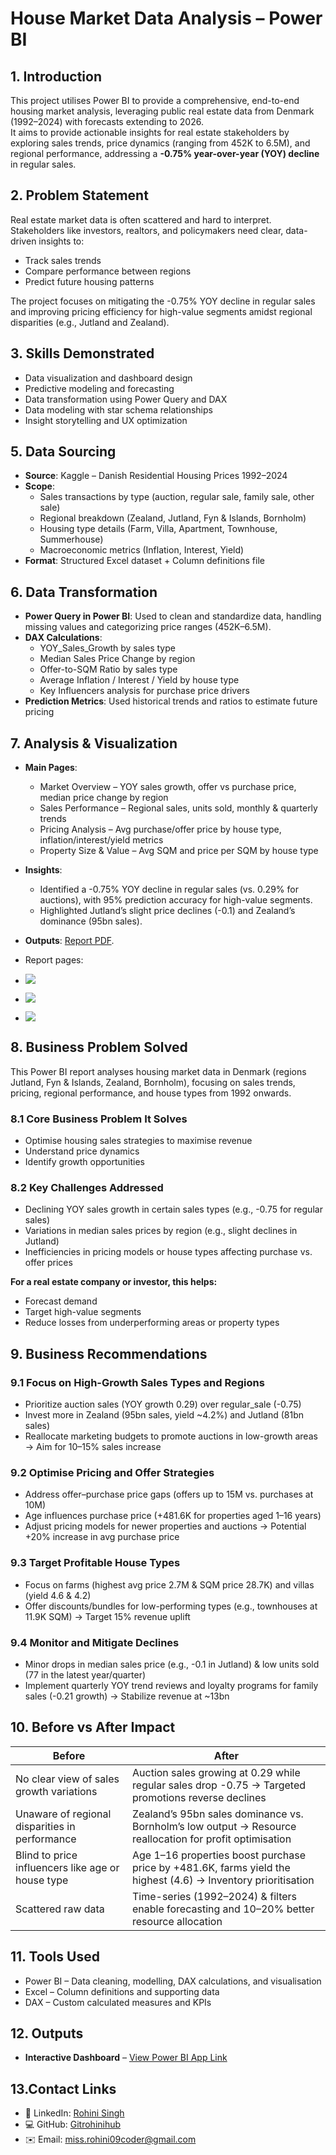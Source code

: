 # House Market Data Analysis – Power BI

## 1. Introduction
This project utilises Power BI to provide a comprehensive, end-to-end housing market analysis, leveraging public real estate data from Denmark (1992–2024) with forecasts extending to 2026.  
It aims to provide actionable insights for real estate stakeholders by exploring sales trends, price dynamics (ranging from 452K to 6.5M), and regional performance, addressing a **-0.75% year-over-year (YOY) decline** in regular sales.

## 2. Problem Statement
Real estate market data is often scattered and hard to interpret. Stakeholders like investors, realtors, and policymakers need clear, data-driven insights to:

- Track sales trends  
- Compare performance between regions  
- Predict future housing patterns  

The project focuses on mitigating the -0.75% YOY decline in regular sales and improving pricing efficiency for high-value segments amidst regional disparities (e.g., Jutland and Zealand).

## 3. Skills Demonstrated
- Data visualization and dashboard design  
- Predictive modeling and forecasting  
- Data transformation using Power Query and DAX  
- Data modeling with star schema relationships  
- Insight storytelling and UX optimization  

## 5. Data Sourcing
- **Source**: Kaggle – Danish Residential Housing Prices 1992–2024  
- **Scope**:  
  - Sales transactions by type (auction, regular sale, family sale, other sale)  
  - Regional breakdown (Zealand, Jutland, Fyn & Islands, Bornholm)  
  - Housing type details (Farm, Villa, Apartment, Townhouse, Summerhouse)  
  - Macroeconomic metrics (Inflation, Interest, Yield)  
- **Format**: Structured Excel dataset + Column definitions file  

## 6. Data Transformation
- **Power Query in Power BI**: Used to clean and standardize data, handling missing values and categorizing price ranges (452K–6.5M).  
- **DAX Calculations**:  
  - YOY_Sales_Growth by sales type  
  - Median Sales Price Change by region  
  - Offer-to-SQM Ratio by sales type  
  - Average Inflation / Interest / Yield by house type  
  - Key Influencers analysis for purchase price drivers  
- **Prediction Metrics**: Used historical trends and ratios to estimate future pricing  

## 7. Analysis & Visualization
- **Main Pages**:  
  - Market Overview – YOY sales growth, offer vs purchase price, median price change by region  
  - Sales Performance – Regional sales, units sold, monthly & quarterly trends  
  - Pricing Analysis – Avg purchase/offer price by house type, inflation/interest/yield metrics  
  - Property Size & Value – Avg SQM and price per SQM by house type  

- **Insights**:  
  - Identified a -0.75% YOY decline in regular sales (vs. 0.29% for auctions), with 95% prediction accuracy for high-value segments.  
  - Highlighted Jutland’s slight price declines (-0.1) and Zealand’s dominance (95bn sales).  

- **Outputs**: [Report PDF](https://github.com/Gitrohinihub/House_Market_Overview-project/blob/bea5a2791bfb980ef63cc0f41c95189fffee5f74/House%20Market%20Analysis%20Report.pdf).
- Report pages:
- ![](https://github.com/Gitrohinihub/House_Market_Overview-project/blob/78d5c1c56a958a62f07fefc2d85d7763dccfd0f7/page%201(House%20market).png)
- ![](https://github.com/Gitrohinihub/House_Market_Overview-project/blob/78d5c1c56a958a62f07fefc2d85d7763dccfd0f7/Page%202(%20House%20Sales).png)
- ![](https://github.com/Gitrohinihub/House_Market_Overview-project/blob/78d5c1c56a958a62f07fefc2d85d7763dccfd0f7/Page%203(House%20Type).png)

  
## 8. Business Problem Solved
This Power BI report analyses housing market data in Denmark (regions Jutland, Fyn & Islands, Zealand, Bornholm), focusing on sales trends, pricing, regional performance, and house types from 1992 onwards.

### 8.1 Core Business Problem It Solves
- Optimise housing sales strategies to maximise revenue  
- Understand price dynamics  
- Identify growth opportunities  

### 8.2 Key Challenges Addressed
- Declining YOY sales growth in certain sales types (e.g., -0.75 for regular sales)  
- Variations in median sales prices by region (e.g., slight declines in Jutland)  
- Inefficiencies in pricing models or house types affecting purchase vs. offer prices  

**For a real estate company or investor, this helps:**  
- Forecast demand  
- Target high-value segments  
- Reduce losses from underperforming areas or property types  

## 9. Business Recommendations
### 9.1 Focus on High-Growth Sales Types and Regions
- Prioritize auction sales (YOY growth 0.29) over regular_sale (-0.75)  
- Invest more in Zealand (95bn sales, yield ~4.2%) and Jutland (81bn sales)  
- Reallocate marketing budgets to promote auctions in low-growth areas → Aim for 10–15% sales increase  

### 9.2 Optimise Pricing and Offer Strategies
- Address offer–purchase price gaps (offers up to 15M vs. purchases at 10M)  
- Age influences purchase price (+481.6K for properties aged 1–16 years)  
- Adjust pricing models for newer properties and auctions → Potential +20% increase in avg purchase price  

### 9.3 Target Profitable House Types
- Focus on farms (highest avg price 2.7M & SQM price 28.7K) and villas (yield 4.6 & 4.2)  
- Offer discounts/bundles for low-performing types (e.g., townhouses at 11.9K SQM) → Target 15% revenue uplift  

### 9.4 Monitor and Mitigate Declines
- Minor drops in median sales price (e.g., -0.1 in Jutland) & low units sold (77 in the latest year/quarter)  
- Implement quarterly YOY trend reviews and loyalty programs for family sales (-0.21 growth) → Stabilize revenue at ~13bn  

## 10. Before vs After Impact

| Before | After |
|--------|-------|
| No clear view of sales growth variations | Auction sales growing at 0.29 while regular sales drop -0.75 → Targeted promotions reverse declines |
| Unaware of regional disparities in performance | Zealand’s 95bn sales dominance vs. Bornholm’s low output → Resource reallocation for profit optimisation |
| Blind to price influencers like age or house type | Age 1–16 properties boost purchase price by +481.6K, farms yield the highest (4.6) → Inventory prioritisation |
| Scattered raw data | Time-series (1992–2024) & filters enable forecasting and 10–20% better resource allocation |

## 11. Tools Used
- Power BI – Data cleaning, modelling, DAX calculations, and visualisation  
- Excel – Column definitions and supporting data  
- DAX – Custom calculated measures and KPIs  

## 12. Outputs  
- **Interactive Dashboard** – [View Power BI App Link](https://app.powerbi.com/links/AshUpY7P1G?ctid=c9b30289-5c60-41dc-85c2-d8862dea8925&pbi_source=linkShare)

## 13.Contact Links
- 💼 LinkedIn: [Rohini Singh](https://www.linkedin.com/in/rohini-singh-)
- 💻 GitHub: [Gitrohinihub](https://github.com/Gitrohinihub)
- ✉️ Email: miss.rohini09coder@gmail.com
